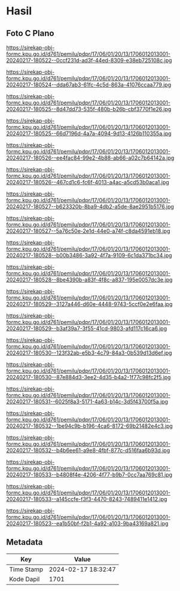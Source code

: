 # Hasil

## Foto C Plano

https://sirekap-obj-formc.kpu.go.id/d761/pemilu/pdpr/17/06/01/20/13/1706012013001-20240217-180522--0ccf231d-ad3f-44ed-8309-e38eb725108c.jpg

https://sirekap-obj-formc.kpu.go.id/d761/pemilu/pdpr/17/06/01/20/13/1706012013001-20240217-180524--dda67ab3-61fc-4c5d-863a-41076ccaa779.jpg

https://sirekap-obj-formc.kpu.go.id/d761/pemilu/pdpr/17/06/01/20/13/1706012013001-20240217-180525--8d47dd73-535f-480b-b26b-cbf3770f1e26.jpg

https://sirekap-obj-formc.kpu.go.id/d761/pemilu/pdpr/17/06/01/20/13/1706012013001-20240217-180525--66d7196d-4a7a-4094-9d13-4126b110355a.jpg

https://sirekap-obj-formc.kpu.go.id/d761/pemilu/pdpr/17/06/01/20/13/1706012013001-20240217-180526--ee4fac84-99e2-4b88-ab66-a02c7b64142a.jpg

https://sirekap-obj-formc.kpu.go.id/d761/pemilu/pdpr/17/06/01/20/13/1706012013001-20240217-180526--467cd1c6-fc6f-4013-a4ac-a5cd53b0aca1.jpg

https://sirekap-obj-formc.kpu.go.id/d761/pemilu/pdpr/17/06/01/20/13/1706012013001-20240217-180527--b623320b-8ba9-4db2-a5de-8ae2951b5176.jpg

https://sirekap-obj-formc.kpu.go.id/d761/pemilu/pdpr/17/06/01/20/13/1706012013001-20240217-180527--5a76c50e-2e1d-44e0-a74f-c8da4591eb18.jpg

https://sirekap-obj-formc.kpu.go.id/d761/pemilu/pdpr/17/06/01/20/13/1706012013001-20240217-180528--b00b3486-3a92-4f7a-9109-6c1da371bc34.jpg

https://sirekap-obj-formc.kpu.go.id/d761/pemilu/pdpr/17/06/01/20/13/1706012013001-20240217-180528--8be4390b-a83f-4f8c-a837-195e0057dc3e.jpg

https://sirekap-obj-formc.kpu.go.id/d761/pemilu/pdpr/17/06/01/20/13/1706012013001-20240217-180529--3127a446-d60e-4448-9743-5ccf0e2e6faa.jpg

https://sirekap-obj-formc.kpu.go.id/d761/pemilu/pdpr/17/06/01/20/13/1706012013001-20240217-180529--b3af39a7-3f55-41cd-9803-afd117c16ca6.jpg

https://sirekap-obj-formc.kpu.go.id/d761/pemilu/pdpr/17/06/01/20/13/1706012013001-20240217-180530--123f32ab-e5b3-4c79-84a3-0b539d13d6ef.jpg

https://sirekap-obj-formc.kpu.go.id/d761/pemilu/pdpr/17/06/01/20/13/1706012013001-20240217-180530--87e884d3-3ee2-4d35-b4a2-1f77c98fc2f5.jpg

https://sirekap-obj-formc.kpu.go.id/d761/pemilu/pdpr/17/06/01/20/13/1706012013001-20240217-180531--6025f8a3-5171-4a63-b14c-3d5f43700f5a.jpg

https://sirekap-obj-formc.kpu.go.id/d761/pemilu/pdpr/17/06/01/20/13/1706012013001-20240217-180532--1be94c9b-b196-4ca6-8172-69b21482e4c3.jpg

https://sirekap-obj-formc.kpu.go.id/d761/pemilu/pdpr/17/06/01/20/13/1706012013001-20240217-180532--b4b6ee61-a9e8-4fbf-877c-d516faa6b93d.jpg

https://sirekap-obj-formc.kpu.go.id/d761/pemilu/pdpr/17/06/01/20/13/1706012013001-20240217-180533--b4808f4e-4206-4f77-b9b7-0cc7aa769c81.jpg

https://sirekap-obj-formc.kpu.go.id/d761/pemilu/pdpr/17/06/01/20/13/1706012013001-20240217-180533--a145ccfe-f3f3-4470-8243-7489411e1412.jpg

https://sirekap-obj-formc.kpu.go.id/d761/pemilu/pdpr/17/06/01/20/13/1706012013001-20240217-180523--ea1b50bf-f2b1-4a92-a103-9ba43169a821.jpg


## Metadata

| Key        | Value               |
| ---------- | ------------------- |
| Time Stamp | 2024-02-17 18:32:47 |
| Kode Dapil | 1701                |



